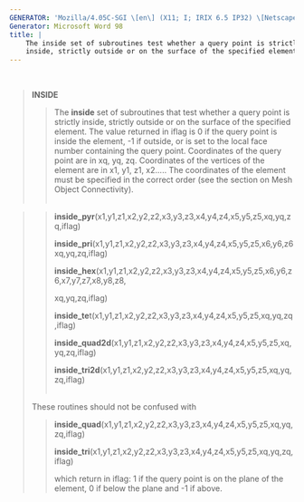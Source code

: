 ```yaml
---
GENERATOR: 'Mozilla/4.05C-SGI \[en\] (X11; I; IRIX 6.5 IP32) \[Netscape\]'
Generator: Microsoft Word 98
title: |
    The inside set of subroutines test whether a query point is strictly
    inside, strictly outside or on the surface of the specified element
---
```


 

> **INSIDE**
>
> > The **inside** set of subroutines that test whether a query point is
> > strictly inside, strictly outside or on the surface of the specified
> > element. The value returned in iflag is 0 if the query point is
> > inside the element, -1 if outside, or is set to the local face
> > number containing the query point. Coordinates of the query point
> > are in xq, yq, zq. Coordinates of the vertices of the element are in
> > x1, y1, z1, x2..... The coordinates of the element must be specified
> > in the correct order (see the section on Mesh Object Connectivity).\
> >  

> > **inside\_pyr**(x1,y1,z1,x2,y2,z2,x3,y3,z3,x4,y4,z4,x5,y5,z5,xq,yq,zq,iflag)
> >
> > **inside\_pri**(x1,y1,z1,x2,y2,z2,x3,y3,z3,x4,y4,z4,x5,y5,z5,x6,y6,z6xq,yq,zq,iflag)
> >
> > **inside\_hex**(x1,y1,z1,x2,y2,z2,x3,y3,z3,x4,y4,z4,x5,y5,z5,x6,y6,z6,x7,y7,z7,x8,y8,z8,
> >
> > xq,yq,zq,iflag)
> >
> > **inside\_te**t(x1,y1,z1,x2,y2,z2,x3,y3,z3,x4,y4,z4,x5,y5,z5,xq,yq,zq,iflag)
> >
> > **inside\_quad2d**(x1,y1,z1,x2,y2,z2,x3,y3,z3,x4,y4,z4,x5,y5,z5,xq,yq,zq,iflag)
> >
> > **inside\_tri2d**(x1,y1,z1,x2,y2,z2,x3,y3,z3,x4,y4,z4,x5,y5,z5,xq,yq,zq,iflag)\
> >  
>
> These routines should not be confused with
>
> > **inside\_quad**(x1,y1,z1,x2,y2,z2,x3,y3,z3,x4,y4,z4,x5,y5,z5,xq,yq,zq,iflag)
> >
> > **inside\_tri**(x1,y1,z1,x2,y2,z2,x3,y3,z3,x4,y4,z4,x5,y5,z5,xq,yq,zq,iflag)
> >
> > which return in iflag: 1 if the query point is on the plane of the
> > element, 0 if below the plane and -1 if above.
